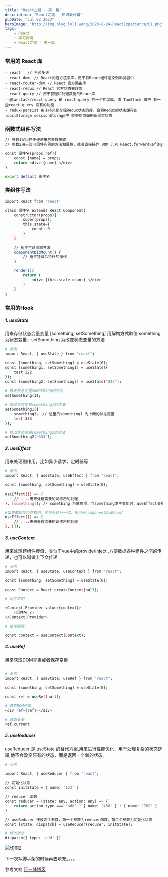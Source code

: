```yaml
---
title: "React之路 - 第一篇"
description: "React之路 - 知识累计篇"
pubDate: "Jul 02 2023"
heroImage: "http://img.blog.loli.wang/2023-8-24-ReactExperience/01.png"
tags:
    - React
    - 学习折腾
    - React之路 - 第一篇
---
```


### 常用的 React 库

    - react   // 不必多说
    - react-dom  // React的官方渲染库，用于将React组件渲染到浏览器中
    - react-router-dom // React 官方路由库
    - react-redux // React 官方状态管理库
    - react-query // 用于管理和处理数据的React库
    - @tanstack/react-query 是 react-query 的一个扩展库，由 TanStack 维护 有一些react-query 没有的功能
    - redux-persist 用于持久化存储Redux状态的库，会将Redux的状态缓存到loaclStorage sessionStorage中 能够使页面刷新保留状态

### 函数式组件写法

```bash
// 参数1父组件传递进来的参数接收
// 参数2用于访问组件实例的方法和属性，或者直接操作 DOM 元素 React.forwardRef(MyComponent)

const 组件名(props,ref){
    const {name} = props;
    return <div> {name} </div>
}

export default 组件名
```

### 类组件写法

```bash
import React from 'react'

class 组件名 extends React.Component{
    constructor(props){
        super(props);
        this.state={
            count: 0
        }
    }
    
    // 组件生命周期方法
    componentDidMount() {
        // 组件挂载后执行的操作
    }

    render(){
        return (
            <div> {this.state.count} </div>
        )
    }
}

```

### 常用的Hook

##### 1. useState
用来存储状态变量变量 [something, setSomething] 用解构方式取值
something 为状态变量，setSomething 为改变状态变量的方法

```bash 
# 示例
import React, { useState } from "react";

const [something, setSomething] = useState(0); 
const [something1, setSomething1] = useState({
    test:222
});
const [something2, setSomething2] = useState("222");

# 修改状态变量something的方法
setSomething(1);

# 修改状态变量something1的方法
setSomething1({
    something1， // 这里的something1 为上面的状态变量   
    test:333
});

# 修改状态变量something2的方法
setSomething2("333");

```

##### 2. useEffect

用来处理副作用，比如异步请求，定时器等

```bash
# 示例
import React, { useState, useEffect } from "react";

const [something, setSomething] = useState(0);

useEffect(() => {
    // ....用来处理需要的副作用的处理
}, [something]); // something 为依赖项，当something发生变化时，useEffect会重新执行

#如果依赖项为空数组，他只会执行一次，相当于componentDidMount
useEffect(() => {
    // ....用来处理需要的副作用的处理
}, []);

```

##### 3. useContext

用来处理跨组件传值，类似于vue中的provide/inject ,方便数据各种组件之间的传递，也可以叫做上下文传递

```bash
# 示例
import React, { useState, useContext } from "react";

const [something, setSomething] = useState(0);

const Context = React.createContext(null);

# 组件声明

<Context.Provider value={context}>
    <组件名 />
</Context.Provider>

# 组件接收

const context = useContext(Context);

```


##### 4. useRef

用来获取DOM元素或者保存变量

```bash

# 示例
import React, { useState, useRef } from "react";

const [something, setSomething] = useState(0);

const ref = useRef(null);

# 获取DOM元素
<div ref={ref}></div>

# 获取变量
ref.current

```

##### 5. useReducer
useReducer 是 useState 的替代方案,用来进行性能优化，用于处理复杂的状态逻辑,他不会改变原有的状态，而是返回一个新的状态。

``` bash
# 示例

import React, { useReducer } from "react";

// 初始化状态
const initState = { name: '123' }

// reducer 函数
const reducer = (state: any, action: any) => {
    return action.type === 'add' ? { name: '456' } : { name: '789' }
}

// useReducer 接收两个参数，第一个参数为reducer函数，第二个参数为初始化状态
const [state, dispatch] = useReducer(reducer, initState);

# 修改状态
dispatch({ type: 'add' })

```
![切图2](http://img.blog.loli.wang/2023-8-24-ReactExperience/02.png)


下一次写脚手架的时候再去填充。。。。



参考文档 [阮一峰博客](https://www.ruanyifeng.com/blog/2019/09/react-hooks.html)


